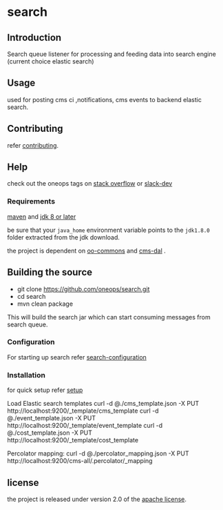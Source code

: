 # search
## Introduction

Search queue listener for processing and feeding data into search engine (current choice elastic search)

## Usage

used  for posting cms ci ,notifications, cms events to backend elastic search.  
 

## Contributing

refer [contributing][]. 

## Help

check out the oneops tags on [stack overflow][] or [slack-dev][] 

### Requirements

[maven][]  and [jdk 8  or later][jdk8 build] 

be sure that your `java_home` environment variable points to the `jdk1.8.0` folder
extracted from the jdk download.
 
the project is dependent on [oo-commons][] and [cms-dal][] . 
 

## Building the source

* git clone https://github.com/oneops/search.git
* cd search
* mvn clean package 

This will build the search jar which can start consuming messages from search queue.

### Configuration

For starting up search refer [search-configuration][] 

### Installation
for quick setup refer [setup][] 


Load Elastic search templates 
curl -d @./cms_template.json -X PUT http://localhost:9200/_template/cms_template
curl -d @./event_template.json -X PUT http://localhost:9200/_template/event_template
curl -d @./cost_template.json -X PUT http://localhost:9200/_template/cost_template

Percolator mapping:
curl -d @./percolator_mapping.json -X PUT http://localhost:9200/cms-all/.percolator/_mapping

## license
the project is released under version 2.0 of the [apache license](http://www.apache.org/licenses/license-2.0).




[maven]: http://maven.apache.org/
[git]: http://help.github.com/set-up-git-redirect
[jdk8 build]: http://www.oracle.com/technetwork/java/javase/downloads
[apache license]: http://www.apache.org/licenses/license-2.0
[stack overflow]: http://stackoverflow.com/tags/oneops
[slack-dev]:https://oneops.slack.com/messages/devel/messages
[oo-commons]:../../../oo-commons
[cms-dal]:../../../cmsdal
[oneops ui]:../../../display
[setup]:../../../setup
[client]:../../../cli
[contributing]:https://github.com/oneops/developer-doc/blob/master/_contribution/index.md
[tomcat environment variables]:../../../dev-tools/blob/master/setup-scripts/tom_setenv.sh
[search-configuration]:../../../dev-tools/blob/master/setup-scripts/start-consumer.sh
[sink metadata]:../../../oneops-admin/blob/master/lib/base/sink/metadata.rb
[notification sinks]: /src/main/java/com/oneops/antenna/senders/generic
